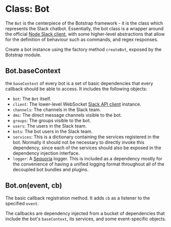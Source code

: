 # Class: Bot

The `Bot` is the centerpiece of the Botstrap framework - it is the class which represents the Slack chatbot. Essentially, the bot class is a wrapper around the official [Node Slack client](https://github.com/slackhq/node-slack-client), with some higher-level abstractions that allow for the definition of behaviour such as commands, and regex responses.

Create a bot instance using the factory method `createBot`, exposed by the Botstrap module.

## Bot.baseContext
the `baseContext` of every bot is a set of basic dependencies that every callback should be able to access. It includes the following objects:

* `bot`: The `Bot` itself.
* `client`: The lower-level WebSocket [Slack API client](https://github.com/slackhq/node-slack-client/blob/master/src/client.coffee) instance.
* `channels`: The channels in the Slack team.
* `dms`: The direct message channels visible to the bot.
* `groups`: The groups visible to the bot.
* `users`: The users in the Slack team.
* `bots`: The bot users in the Slack team.
* `services`: This is a dictionary containing the services registered in the bot. Normally it should not be necessary to directly invoke this dependency, since each of the services should also be exposed in the dependency injection interface.
* `logger`: A [Sequoria](https://github.com/elvinyung/sequoria) logger. This is included as a dependency mostly for the convenience of having a unified logging format throughout all of the decoupled bot bundles and plugins.

## Bot.on(event, cb)
The basic callback registration method. It adds `cb` as a listener to the specified `event`. 

The callbacks are dependency injected from a bucket of dependencies that include the bot's `baseContext`, its services, and some event-specific objects. 
